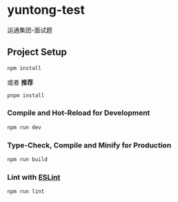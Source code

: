 # yuntong-test

运通集团-面试题


## Project Setup

```sh
npm install 
```
或者 **推荐**
``` sh
pnpm install
```
### Compile and Hot-Reload for Development

```sh
npm run dev
```

### Type-Check, Compile and Minify for Production

```sh
npm run build
```

### Lint with [ESLint](https://eslint.org/)

```sh
npm run lint
```
